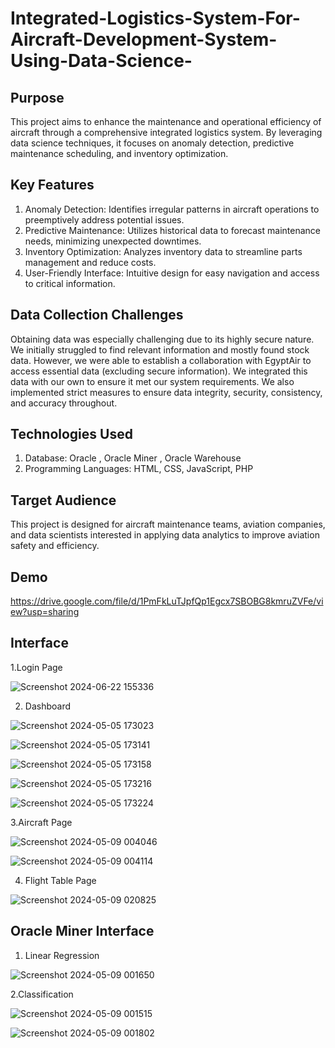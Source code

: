 # Integrated-Logistics-System-For-Aircraft-Development-System-Using-Data-Science-

## Purpose
This project aims to enhance the maintenance and operational efficiency of aircraft through a comprehensive integrated logistics system. By leveraging data science techniques, it focuses on anomaly detection, predictive maintenance scheduling, and inventory optimization.

## Key Features 
1. Anomaly Detection: Identifies irregular patterns in aircraft operations to preemptively address potential issues.
2. Predictive Maintenance: Utilizes historical data to forecast maintenance needs, minimizing unexpected downtimes.
3. Inventory Optimization: Analyzes inventory data to streamline parts management and reduce costs.
4. User-Friendly Interface: Intuitive design for easy navigation and access to critical information.

## Data Collection Challenges
Obtaining data was especially challenging due to its highly secure nature. We initially struggled to find relevant information and mostly found stock data. However, we were able to establish a collaboration with EgyptAir to access essential data (excluding secure information). We integrated this data with our own to ensure it met our system requirements. We also implemented strict measures to ensure data integrity, security, consistency, and accuracy throughout.

## Technologies Used
1. Database: Oracle , Oracle Miner , Oracle Warehouse
2. Programming Languages: HTML, CSS, JavaScript, PHP

## Target Audience
This project is designed for aircraft maintenance teams, aviation companies, and data scientists interested in applying data analytics to improve aviation safety and efficiency.

## Demo
https://drive.google.com/file/d/1PmFkLuTJpfQp1Egcx7SBOBG8kmruZVFe/view?usp=sharing


## Interface
1.Login Page

![Screenshot 2024-06-22 155336](https://github.com/user-attachments/assets/9fd12603-5d9a-40e8-af01-c9a2364ddcc8)


2. Dashboard
   
![Screenshot 2024-05-05 173023](https://github.com/user-attachments/assets/215acad4-202a-49ab-ae41-72520bd95832)

![Screenshot 2024-05-05 173141](https://github.com/user-attachments/assets/c908993d-f6a8-4dc1-980d-bac380d0d9b3)

![Screenshot 2024-05-05 173158](https://github.com/user-attachments/assets/224fb154-10ac-40df-9851-c7bfaf196d72)

![Screenshot 2024-05-05 173216](https://github.com/user-attachments/assets/ecd134be-cd6d-412d-bc7c-a55e5991dd09)

![Screenshot 2024-05-05 173224](https://github.com/user-attachments/assets/7e8fd158-a334-4364-a48c-3fba338652f3)


3.Aircraft Page

![Screenshot 2024-05-09 004046](https://github.com/user-attachments/assets/8112e3a0-f057-4990-a50c-8c6423bb5eef)

![Screenshot 2024-05-09 004114](https://github.com/user-attachments/assets/c3c48a56-067a-4b91-a09b-5aa1dcc8c8fd)


4. Flight Table Page

![Screenshot 2024-05-09 020825](https://github.com/user-attachments/assets/77c0c030-72fc-4977-bc1b-3f437b14970f)


## Oracle Miner Interface

1. Linear Regression

![Screenshot 2024-05-09 001650](https://github.com/user-attachments/assets/bce72360-3bdf-4cf4-ab72-e51590cc0ec1)


2.Classification 

![Screenshot 2024-05-09 001515](https://github.com/user-attachments/assets/afa645b1-4135-4bef-a459-caa6864b98d6)

![Screenshot 2024-05-09 001802](https://github.com/user-attachments/assets/eb4b5e51-d3da-4381-813c-bb2afd7308ab)
